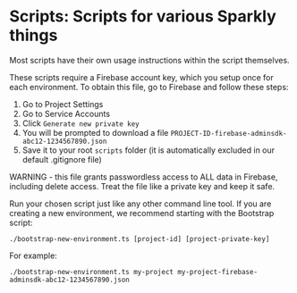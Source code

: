 # Scripts: Scripts for various Sparkly things

Most scripts have their own usage instructions within the script themselves.

These scripts require a Firebase account key, which you setup once for each environment. To obtain this file, go to Firebase and follow these steps:

1. Go to Project Settings
2. Go to Service Accounts
3. Click `Generate new private key`
4. You will be prompted to download a file `PROJECT-ID-firebase-adminsdk-abc12-1234567890.json`
5. Save it to your root `scripts` folder (it is automatically excluded in our default .gitignore file)

WARNING - this file grants passwordless access to ALL data in Firebase, including delete access. Treat the file like a private key and keep it safe.

Run your chosen script just like any other command line tool. If you are creating a new environment, we recommend starting with the Bootstrap script:

`./bootstrap-new-environment.ts [project-id] [project-private-key]`

For example:

`./bootstrap-new-environment.ts my-project my-project-firebase-adminsdk-abc12-1234567890.json`
